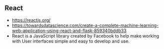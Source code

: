 ## React
* https://reactjs.org/
* https://towardsdatascience.com/create-a-complete-machine-learning-web-application-using-react-and-flask-859340bddb33
* React is a JavaScript library created by Facebook to help make working with User interfaces simple and easy to develop and use. 
